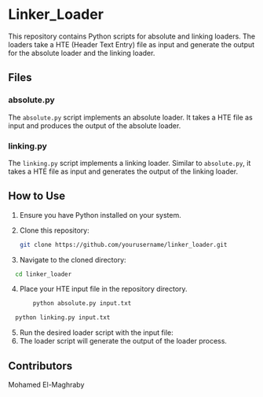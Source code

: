 # Linker_Loader

This repository contains Python scripts for absolute and linking loaders. The loaders take a HTE (Header Text Entry) file as input and generate the output for the absolute loader and the linking loader.

## Files

### absolute.py

The `absolute.py` script implements an absolute loader. It takes a HTE file as input and produces the output of the absolute loader.

### linking.py

The `linking.py` script implements a linking loader. Similar to `absolute.py`, it takes a HTE file as input and generates the output of the linking loader.

## How to Use

1. Ensure you have Python installed on your system.

2. Clone this repository:
   ```bash
   git clone https://github.com/yourusername/linker_loader.git
3. Navigate to the cloned directory:
```bash
  cd linker_loader
  ```
4. Place your HTE input file in the repository directory.
 ```bash
        python absolute.py input.txt
```
 ```bash
   python linking.py input.txt
```

5. Run the desired loader script with the input file:
6. The loader script will generate the output of the loader process.

## Contributors
Mohamed El-Maghraby
